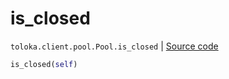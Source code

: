# is_closed
`toloka.client.pool.Pool.is_closed` | [Source code](https://github.com/Toloka/toloka-kit/blob/v1.1.3/src/client/pool/__init__.py#L251)

```python
is_closed(self)
```

